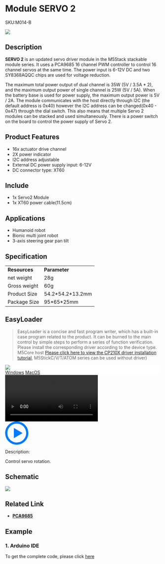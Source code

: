 # Module SERVO 2

<el-tag effect="plain">SKU:M014-B</el-tag>

<div class="product_pic"><img src="assets/img/product_pics/module/servo2/servo2.webp"></div>

##  Description

**SERVO 2** is an updated servo driver module in the M5Stack stackable module series. It uses a PCA9685 16 channel PWM controller to control 16 channel servos at the same time. The power input is 6-12V DC and two SY8368AQQC chips are used for voltage reduction.

The maximum total power output of dual channel is 35W (5V / 3.5A * 2), and the maximum output power of single channel is 25W (5V / 5A). When the battery base is used for power supply, the maximum output power is 5V / 2A. The module communicates with the host directly through I2C (the default address is 0x40) however the I2C address can be changed(0x40 - 0x47) through the dial switch. This also means that multiple Servo 2 modules can be stacked and used simultaneously. There is a power switch on the board to control the power supply of Servo 2.

## Product Features

- 16x actuator drive channel
- 2X power indicator
- I2C address adjustable
- External DC power supply input: 6-12V
- DC connector type: XT60

## Include

-  1x Servo2 Module
-  1x XT60 power cable(11.5cm)

## Applications

- Humanoid robot
- Bionic multi joint robot
- 3-axis steering gear pan tilt

## Specification

<table>
   <tr style="font-weight:bold">
      <td>Resources</td>
      <td>Parameter</td>
   </tr>
   <tr>
      <td>net weight</td>
      <td>28g</td>
   </tr>
   <tr>
      <td>Gross weight</td>
      <td>60g</td>
   </tr>
   <tr>
      <td>Product Size</td>
      <td>54.2*54.2*13.2mm</td>
   </tr>
   <tr>
      <td>Package Size</td>
      <td>95*65*25mm</td>
   </tr>
 </table>

## EasyLoader

>EasyLoader is a concise and fast program writer, which has a built-in case program related to the product. It can be burned to the main control by simple steps to perform a series of function verification. Please install the corresponding driver according to the device type. M5Core host [Please click here to view the CP210X driver installation tutorial](en/arduino/arduino_development), M5StickC/V/T/ATOM series can be used without driver)

<div class="easyloader-box">
    <div style="background-color:white;">
        <div><img src="https://m5stack.oss-cn-shenzhen.aliyuncs.com/image/easyloader_intro.webp"></div>
        <div class="easyloader-btn">
            <a href="https://m5stack.oss-cn-shenzhen.aliyuncs.com/EasyLoader/Windows/MODULE/EasyLoader_Servo2.exe">Windows</a>
            <a href="https://m5stack.oss-cn-shenzhen.aliyuncs.com/EasyLoader/MacOS/MODULE/EasyLoader_Servo2.dmg">MacOS</a>
            <!-- <a>Linux</a>
            <a>MacOS</a> -->
        </div>
    </div>
    <div>
        <video id="example_video" controls>
            <source src="https://m5stack.oss-cn-shenzhen.aliyuncs.com/video/Product_example_video/Module/Servo2.mp4" type="video/mp4">
        </video>
        <div class="easyloader-mask">
        <a>
            <svg id="play-btn" t="1583228776634" class="icon" viewBox="0 0 1024 1024" version="1.1" xmlns="http://www.w3.org/2000/svg" p-id="4152" width="75" height="75"><path d="M512 0C229.216 0 0 229.216 0 512s229.216 512 512 512 512-229.216 512-512S794.784 0 512 0z m0 928C282.24 928 96 741.76 96 512S282.24 96 512 96s416 186.24 416 416-186.24 416-416 416zM384 288l384 224-384 224z" p-id="4153" fill="#007aff"></path></svg></a>
            <p>Description:</p>
            <p>Control servo rotation.</p>
        </div>
    </div>
</div>

## Schematic

<img src="assets/img/product_pics/module/servo2/servo2_sch.webp">

## Related Link

- **[PCA9685](https://m5stack.oss-cn-shenzhen.aliyuncs.com/resource/docs/datasheet/module/PCA9685.pdf)**

## Example

### 1. Arduino IDE

To get the complete code, please click [here](https://github.com/m5stack/M5-ProductExampleCodes/tree/master/Module/SERVO2)


<script>

   var purchase_link = '';

   anchor_search(purchase_link);
   scrollFunc();

</script>